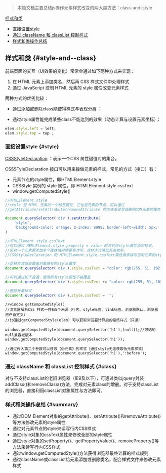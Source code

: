 > 本篇文档主要总结js操作元素样式改变的两大类方法：class-and-style

[样式和类](#style-and--class)

* [直接设置style](#style)
* [通过 className 和 classList 控制样式](#class)
* [样式和类操作总结](#summary)

## 样式和类 {#style-and--class}

前端页面的交互（UI效果的变化）常常会通过如下两种方式来实现：

1. 在 HTML 元素上添加类名，然后再 CSS 样式文件中处理样式
2. 通过 JavaScript 控制 HTML 元素的 style 属性改变元素样式

两种方式的优劣比较：

* 通过添加或删除class能使得样式与表现分离 ；

* 通过style属性能完成某些class不能达到的效果（动态计算与设置元素坐标）；

```js
elem.style.left = left;
elem.style.top = top ;
```

### **直接设置style** {#style}

[CSSStyleDeclaration](https://developer.mozilla.org/zh-CN/docs/Web/API/CSSStyleDeclaration) ：表示一个CSS 属性键值对的集合。

CSSSTyleDeclaration 接口可以用来操做元素的样式，常见的方式（接口）有：

* 元素节点的style属性，即HTMLElement.style
* CSSStyle 实例的 style 属性，即 HTMLElement.style.cssText
* window.getComputedStyle\(\)

```js
//HTMLElement.style
//style 是 HTML 元素的一个标签属性，它也是元素的节点，可以通过
//getAttribute/setAttrubute/removeAttribute 的方式来读写或删除DOM元素的属性

document.querySelector('div').setAttribute(
    'style',
    'background-color: orange; z-index: 9999; border-left-width: 5px;'
)
```

```js
//HTMLElement.style.cssText 
//可以通过 HEMLElement.style.property = value 的方式给style属性添加样式，
//但对一个元素需添加多个属性值时需要多次写，这样大大降低开发效率，
//CSSStyleDeclaration 的 HTMLElement.style.cssText属性用来读写当前元素的style值

//此种方式将会覆盖对象原有的style属性
document.querySelector('div').style.cssText = "color: rgb(255, 51, 102); font-size: 2rem; padding: 10px;"

//可以通过如下变通，使得原有style属性不被覆盖
document.querySelector('div').style.cssText += "color: rgb(255, 51, 102); font-size: 2rem; padding: 10px;"

//删除元素样式
document.querySelector('div').style.cssText = '';
```

```
//window.getComputedStyle() 
//浏览器解析CSS 样式一共有5个来源（行内、style标签、link标签、浏览器默认、浏览器用户自定义）
//js通过getComputedStyle(elem) 可以获取浏览器计算后的最终样式（只读）

window.getComputedStyle(document.querySelector('h1'),[null]);//可选的null兼容老版本
window.getComputedStyle(document.querySelector('h1'));

//通过传入第二个参数可以获取【伪元素】的样式（通过style无法获取伪元素样式）
window.getComputedStyle(document.querySelector('h1'),':before');
```

### 通过 className 和 classList 控制样式 {#class}

对与不支持classList的老旧浏览器（IE9及以下），可通过类似jquery封装addClass\(\)和removeClass\(\)方法，完成对元素class的增删。对于支持classList的浏览器，直接利用classList对象属性与方法即可。

### 样式和类操作总结 {#summary}

* 通过DOM Element对象的getAttribute\(\)、setAttribute\(\)和removeAttribute\(\)等方法修改元素的style属性
* 通过对元素节点的style来读写行内CSS样式
* 通过style对象的cssText属性来修改全部的style属性
* 通过style对象的setProperty\(\)、getPropertyValue\(\)、removeProperty\(\)等方法来读写行内CSS样式
* 通过window.getComputedStyle\(\)方法获得浏览器最终计算的样式规则
* 通过className或classList给元素添加或删除类名，配合样式文件来修改元素样式



